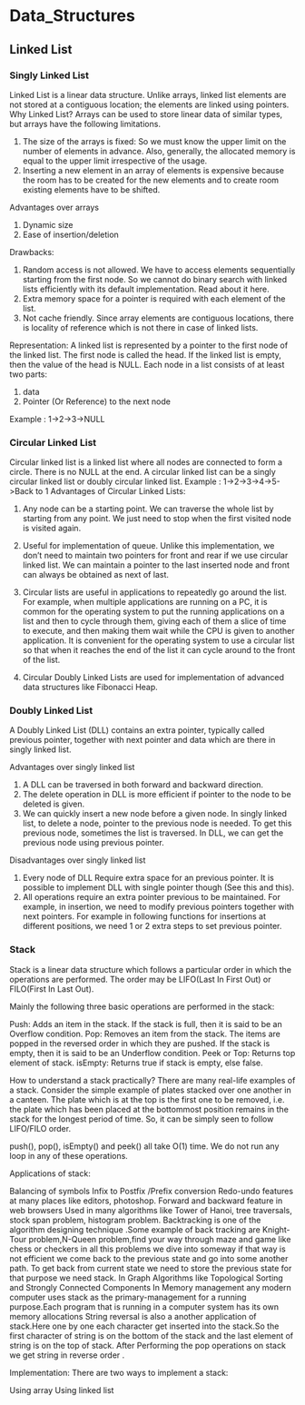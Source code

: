 # Data_Structures

## Linked List
### Singly Linked List

Linked List is a linear data structure. Unlike arrays, linked list elements are not stored at a contiguous location; the elements are linked using pointers.
Why Linked List?
Arrays can be used to store linear data of similar types, but arrays have the following limitations.
1) The size of the arrays is fixed: So we must know the upper limit on the number of elements in advance. Also, generally, the allocated memory is equal to the upper limit irrespective of the usage.
2) Inserting a new element in an array of elements is expensive because the room has to be created for the new elements and to create room existing elements have to be shifted.

Advantages over arrays
1) Dynamic size
2) Ease of insertion/deletion

Drawbacks:
1) Random access is not allowed. We have to access elements sequentially starting from the first node. So we cannot do binary search with linked lists efficiently with its default implementation. Read about it here.
2) Extra memory space for a pointer is required with each element of the list.
3) Not cache friendly. Since array elements are contiguous locations, there is locality of reference which is not there in case of linked lists.

Representation:
A linked list is represented by a pointer to the first node of the linked list. The first node is called the head. If the linked list is empty, then the value of the head is NULL.
Each node in a list consists of at least two parts:
1) data
2) Pointer (Or Reference) to the next node

Example : 
1->2->3->NULL

### Circular Linked List

Circular linked list is a linked list where all nodes are connected to form a circle. There is no NULL at the end. A circular linked list can be a singly circular linked list or doubly circular linked list.
Example : 
  1->2->3->4->5->Back to 1
Advantages of Circular Linked Lists:
1) Any node can be a starting point. We can traverse the whole list by starting from any point. We just need to stop when the first visited node is visited again.

2) Useful for implementation of queue. Unlike this implementation, we don’t need to maintain two pointers for front and rear if we use circular linked list. We can maintain a pointer to the last inserted node and front can always be obtained as next of last.

3) Circular lists are useful in applications to repeatedly go around the list. For example, when multiple applications are running on a PC, it is common for the operating system to put the running applications on a list and then to cycle through them, giving each of them a slice of time to execute, and then making them wait while the CPU is given to another application. It is convenient for the operating system to use a circular list so that when it reaches the end of the list it can cycle around to the front of the list.

4) Circular Doubly Linked Lists are used for implementation of advanced data structures like Fibonacci Heap.

### Doubly Linked List

A Doubly Linked List (DLL) contains an extra pointer, typically called previous pointer, together with next pointer and data which are there in singly linked list.

Advantages over singly linked list 
1) A DLL can be traversed in both forward and backward direction. 
2) The delete operation in DLL is more efficient if pointer to the node to be deleted is given. 
3) We can quickly insert a new node before a given node. 
In singly linked list, to delete a node, pointer to the previous node is needed. To get this previous node, sometimes the list is traversed. In DLL, we can get the previous node using previous pointer. 
 

 
Disadvantages over singly linked list 
1) Every node of DLL Require extra space for an previous pointer. It is possible to implement DLL with single pointer though (See this and this). 
2) All operations require an extra pointer previous to be maintained. For example, in insertion, we need to modify previous pointers together with next pointers. For example in following functions for insertions at different positions, we need 1 or 2 extra steps to set previous pointer.


### Stack

Stack is a linear data structure which follows a particular order in which the operations are performed. The order may be LIFO(Last In First Out) or FILO(First In Last Out).

Mainly the following three basic operations are performed in the stack:

Push: Adds an item in the stack. If the stack is full, then it is said to be an Overflow condition.
Pop: Removes an item from the stack. The items are popped in the reversed order in which they are pushed. If the stack is empty, then it is said to be an Underflow condition.
Peek or Top: Returns top element of stack.
isEmpty: Returns true if stack is empty, else false.

How to understand a stack practically? 
There are many real-life examples of a stack. Consider the simple example of plates stacked over one another in a canteen. The plate which is at the top is the first one to be removed, i.e. the plate which has been placed at the bottommost position remains in the stack for the longest period of time. So, it can be simply seen to follow LIFO/FILO order.

push(), pop(), isEmpty() and peek() all take O(1) time. We do not run any loop in any of these operations.

Applications of stack:

Balancing of symbols
Infix to Postfix /Prefix conversion
Redo-undo features at many places like editors, photoshop.
Forward and backward feature in web browsers
Used in many algorithms like Tower of Hanoi, tree traversals, stock span problem, histogram problem.
Backtracking is one of the algorithm designing technique .Some example of back tracking are Knight-Tour problem,N-Queen problem,find your way through maze and game like chess or checkers in all this problems we dive into someway if that way is not efficient we come back to the previous state and go into some another path. To get back from current state we need to store the previous state for that purpose we need stack.
In Graph Algorithms like Topological Sorting and Strongly Connected Components
In Memory management any modern  computer uses stack as the primary-management for a running purpose.Each program that is running in a computer system has its own memory allocations
String reversal is also a another application of stack.Here one by one each character get inserted into the stack.So the first character of string is on the bottom of the stack and the last element of string is on the top of stack. After Performing the pop operations on stack we get string in reverse order .


Implementation: 
There are two ways to implement a stack: 

Using array
Using linked list
